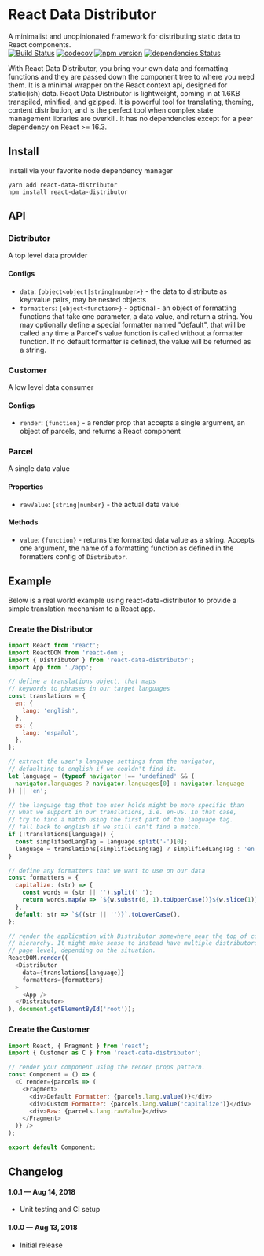 React Data Distributor
=====
A minimalist and unopinionated framework for distributing static data to React components.  
[![Build Status](https://travis-ci.org/klandell/react-data-distributor.svg?branch=master)](https://travis-ci.org/klandell/react-data-distributor)
[![codecov](https://codecov.io/gh/klandell/react-data-distributor/branch/master/graph/badge.svg)](https://codecov.io/gh/klandell/react-data-distributor)
[![npm version](https://badge.fury.io/js/react-data-distributor.svg)](https://badge.fury.io/js/react-data-distributor)
[![dependencies Status](https://david-dm.org/klandell/react-data-distributor/status.svg)](https://david-dm.org/klandell/react-data-distributor)

With React Data Distributor, you bring your own data and formatting functions and they are passed down the component tree to where you need them. It is a minimal wrapper on the React context api, designed for static(ish) data. React Data Distributor is lightweight, coming in at 1.6KB transpiled, minified, and gzipped. It is powerful tool for translating, theming, content distribution, and is the perfect tool when complex state management libraries are overkill.  It has no dependencies except for a peer dependency on React >= 16.3.  

## Install
Install via your favorite node dependency manager

`yarn add react-data-distributor`  
`npm install react-data-distributor`

## API

### Distributor
A top level data provider
#### Configs
- `data`: `{object<object|string|number>}` - the data to distribute as key:value pairs, may be nested objects
- `formatters`: `{object<function>}` - optional - an object of formatting functions that take one parameter, a data value, and return a string. You may optionally define a special formatter named "default", that will be called any time a Parcel's value function is called without a formatter function. If no default formatter is defined, the value will be returned as a string.

### Customer
A low level data consumer
#### Configs
- `render`: `{function}` - a render prop that accepts a single argument, an object of parcels, and returns a React component

### Parcel
A single data value
#### Properties
- `rawValue`: `{string|number}` - the actual data value
#### Methods
- `value`: `{function}` - returns the formatted data value as a string. Accepts one argument, the name of a formatting function as defined in the formatters config of `Distributor`. 

## Example
Below is a real world example using react-data-distributor to provide a simple translation mechanism to a React app.

### Create the Distributor
```javascript
import React from 'react';
import ReactDOM from 'react-dom';
import { Distributor } from 'react-data-distributor';
import App from './app';

// define a translations object, that maps
// keywords to phrases in our target languages
const translations = {
  en: {
    lang: 'english',
  },
  es: {
    lang: 'español',
  },
};

// extract the user's language settings from the navigator,
// defaulting to english if we couldn't find it.
let language = (typeof navigator !== 'undefined' && (
  navigator.languages ? navigator.languages[0] : navigator.language
)) || 'en';

// the language tag that the user holds might be more specific than
// what we support in our translations, i.e. en-US. In that case,
// try to find a match using the first part of the language tag.
// fall back to english if we still can't find a match.
if (!translations[language]) {
  const simplifiedLangTag = language.split('-')[0];
  language = translations[simplifiedLangTag] ? simplifiedLangTag : 'en';
}

// define any formatters that we want to use on our data
const formatters = {
  capitalize: (str) => {
    const words = (str || '').split(' ');
    return words.map(w => `${w.substr(0, 1).toUpperCase()}${w.slice(1)}`).join(' ');
  },
  default: str => `${(str || '')}`.toLowerCase(),
};

// render the application with Distributor somewhere near the top of component
// hierarchy. It might make sense to instead have multiple distributors at the 
// page level, depending on the situation.
ReactDOM.render((
  <Distributor
    data={translations[language]}
    formatters={formatters}
  >
    <App />
  </Distributor>
), document.getElementById('root'));
```

### Create the Customer
```javascript
import React, { Fragment } from 'react';
import { Customer as C } from 'react-data-distributor';

// render your component using the render props pattern.
const Component = () => (
  <C render={parcels => (
    <Fragment>
      <div>Default Formatter: {parcels.lang.value()}</div>
      <div>Custom Formatter: {parcels.lang.value('capitalize')}</div>
      <div>Raw: {parcels.lang.rawValue}</div>
    </Fragment>
  )} />
);

export default Component;
```

## Changelog

#### 1.0.1 &mdash; Aug 14, 2018
- Unit testing and CI setup

#### 1.0.0 &mdash; Aug 13, 2018
- Initial release